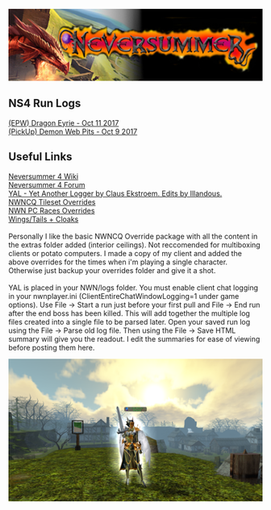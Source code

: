 <html>
<body>
<p><a href="http://www.nsrealm.com"><img src="NS.png"></a></p>
<h2>NS4 Run Logs</h2>

<p><a href="(EPW)DragonEyrieOct11.html">(EPW) Dragon Eyrie - Oct 11 2017</a><br>
<a href="(Random)DWPOct9.html">(PickUp) Demon Web Pits - Oct 9 2017</a></p>

<h2>Useful Links</h2>

<p><a href="http://www.nsrealm.com/ns4wiki/index.php?title=Main_Page">Neversummer 4 Wiki</a><br>
<a href="http://www.nsrealm.com/public/ns/viewforum.php?f=139">Neversummer 4 Forum</a><br>
<a href="http://docs.google.com/leaf?id=0B-1YYCjvNejCNzQyMzBhMGYtNGUwZi00OWM1LWFmZmUtZmJjZDhhZGY2ZTQ2&hl=en"> YAL - Yet Another Logger by Claus Ekstroem. Edits by Illandous. </a><br>
<a href="https://neverwintervault.org/project/nwn1/hakpak/tileset/nwncq-project">NWNCQ Tileset Overrides</a><br>
<a href="https://neverwintervault.org/project/nwn1/hakpak/original-hakpak/gunners-body-rebuildretexture-male-female-all-races-phenos">NWN PC Races Overrides</a><br>
<a href="https://neverwintervault.org/project/nwn1/hakpak/fix-wings-tails">Wings/Tails + Cloaks</a><br><br>
Personally I like the basic NWNCQ Override package with all the content in the extras folder added (interior ceilings). Not reccomended for multiboxing clients or potato computers. I made a copy of my client and added the above overrides for the times when i'm playing a single character. Otherwise just backup your overrides folder and give it a shot.<br><br>
YAL is placed in your NWN/logs folder. You must enable client chat logging in your nwnplayer.ini (ClientEntireChatWindowLogging=1 under game options). Use File -> Start a run just before your first pull and File -> End run after the end boss has been killed. This will add together the multiple log files created into a single file to be parsed later. Open your saved run log using the File -> Parse old log file. Then using the File -> Save HTML summary will give you the readout. I edit the summaries for ease of viewing before posting them here.</p>

<p><a href="Beatrix2.png"><img src="Beatrix2.png"></a></p>

</body>
</html>
